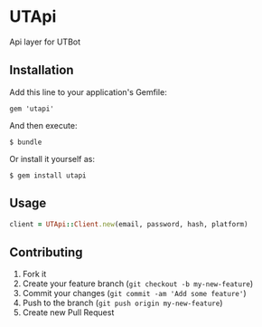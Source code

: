# UTApi

Api layer for UTBot

## Installation

Add this line to your application's Gemfile:

    gem 'utapi'

And then execute:

    $ bundle

Or install it yourself as:

    $ gem install utapi

## Usage

```ruby
client = UTApi::Client.new(email, password, hash, platform)
```


## Contributing

1. Fork it
2. Create your feature branch (`git checkout -b my-new-feature`)
3. Commit your changes (`git commit -am 'Add some feature'`)
4. Push to the branch (`git push origin my-new-feature`)
5. Create new Pull Request
